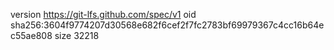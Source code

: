 version https://git-lfs.github.com/spec/v1
oid sha256:3604f9774207d30568e682f6cef2f7fc2783bf69979367c4cc16b64ec55ae808
size 32218
